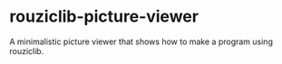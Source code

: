 # rouziclib-picture-viewer
A minimalistic picture viewer that shows how to make a program using rouziclib.
